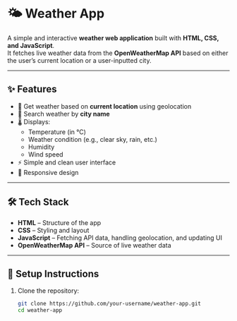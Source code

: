 # 🌤️ Weather App

A simple and interactive **weather web application** built with **HTML, CSS, and JavaScript**.  
It fetches live weather data from the **OpenWeatherMap API** based on either the user’s current location or a user-inputted city.

---

## ✨ Features
- 📍 Get weather based on **current location** using geolocation  
- 🔎 Search weather by **city name**  
- 🌡️ Displays:
  - Temperature (in °C)
  - Weather condition (e.g., clear sky, rain, etc.)
  - Humidity
  - Wind speed  
- ⚡ Simple and clean user interface  
- 📱 Responsive design  

---

## 🛠️ Tech Stack
- **HTML** – Structure of the app  
- **CSS** – Styling and layout  
- **JavaScript** – Fetching API data, handling geolocation, and updating UI  
- **OpenWeatherMap API** – Source of live weather data  

---

## 🚀 Setup Instructions
1. Clone the repository:
   ```bash
   git clone https://github.com/your-username/weather-app.git
   cd weather-app
